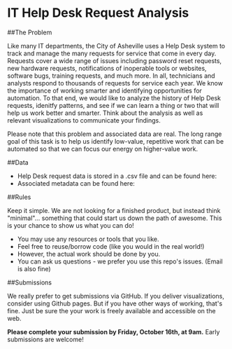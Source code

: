 IT Help Desk Request Analysis
=====

##The Problem

Like many IT departments, the City of Asheville uses a Help Desk system to track and manage the many requests for service that come in every day. Requests cover a wide range of issues including password reset requests, new hardware requests, notifications of inoperable tools or websites, software bugs, training requests, and much more. In all, technicians and analysts respond to thousands of requests for service each year. We know the importance of working smarter and identifying opportunities for automation. To that end, we would like to analyze the history of Help Desk requests, idenitfy patterns, and see if we can learn a thing or two that will help us work better and smarter. Think about the analysis as well as relevant visualizations to communicate your findings.

Please note that this problem and associated data are real. The long range goal of this task is to help us identify low-value, repetitive work that can be automated so that we can focus our energy on higher-value work. 

##Data 

* Help Desk request data is stored in a .csv file and can be found here:  
* Associated metadata can be found here:

##Rules

Keep it simple. We are not looking for a finished product, but instead think "minimal"... something that could start us down the path of awesome.  This is your chance to show us what you can do!

* You may use any resources or tools that you like.
* Feel free to reuse/borrow code (like you would in the real world!)
* However, the actual work should be done by you.
* You can ask us questions - we prefer you use this repo's issues. (Email is also fine)

##Submissions

We really prefer to get submissions via GitHub. If you deliver visualizations, consider using Github pages. But if you have other ways of working, that's fine. Just be sure the your work is freely available and accessible on the web.

**Please complete your submission by Friday, October 16th, at 9am.** Early submissions are welcome!

